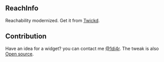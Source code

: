 ## ReachInfo
Reachability modernized.
Get it from [Twickd](https://repo.twickd.com/package/com.twickd.1di4r.reachinfo).

## Contribution
Have an idea for a widget? you can contact me [@1di4r](http://twitter.com/1di4r).
The tweak is also [Open source](http://github.com/1di4r/ReachInfo).
